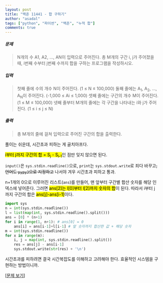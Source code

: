 ```yaml
---
layout: post
title: "백준 11441 - 합 구하기"
author: "asadal"
tags: ["python", "파이썬", "백준", "누적 합"]
comments: true
---
```


##### 문제

> N개의 수 A1, A2, ..., AN이 입력으로 주어진다. 총 M개의 구간 i, j가 주어졌을 때, i번째 수부터 j번째 수까지 합을 구하는 프로그램을 작성하시오.

##### 입력

> 첫째 줄에 수의 개수 N이 주어진다. (1 ≤ N ≤ 100,000) 둘째 줄에는 A<sub>1</sub>, A<sub>2</sub>, ..., A<sub>N</sub>이 주어진다. (-1,000 ≤ Ai ≤ 1,000) 셋째 줄에는 구간의 개수 M이 주어진다. (1 ≤ M ≤ 100,000) 넷째 줄부터 M개의 줄에는 각 구간을 나타내는 i와 j가 주어진다. (1 ≤ i ≤ j ≤ N)

##### 출력

> 총 M개의 줄에 걸쳐 입력으로 주어진 구간의 합을 출력한다.

풀이는 쉬운데, 시간초과 피하는 게 골치아프다.

<mark>i부터 j까지 구간의 합 = S<sub>j</sub> - S<sub>i-1</sub></mark>인 점만 잊지 않으면 된다.

`input()`은 `sys.stdin.readline()`으로, `print`는 `sys.stdout.write`로 죄다 바꾸고<del>, 언어도 `pypy3`으로 지정하고</del> 나서야 겨우 시간초과 피하고 통과.

n+1개의 0으로 이루어진 리스트(`ans`)를 만들어, 맨 앞부터 구간별 합산 숫자를 해당 인덱스에 넣어준다. 그러면 <mark>ans[2]는 l[0]부터 l[2]까지 숫자의 합</mark>이 된다. 따라서 i부터 j까지 구간의 합은 <mark>ans[j]-ans[i-1]</mark>이다.

```python
import sys
n = int(sys.stdin.readline())
l = list(map(int, sys.stdin.readline().split()))
ans = [0] * (n+1) 
for i in range(1, n+1): # ans[0] = 0
    ans[i] = ans[i-1]+l[i-1] # 앞 숫자까지 합산한 값 + 해당 숫자
m = int(sys.stdin.readline())
for x in range(m):
    i, j = map(int, sys.stdin.readline().split())
    res = ans[j] - ans[i-1]
    sys.stdout.write(str(res) + '\n')
```

시간초과를 피하려면 결국 시간복잡도를 이해하고 고려해야 한다. 효율적인 시스템을 구현하는 방법이니까.

[[문제 보기](https://www.acmicpc.net/problem/번호)]